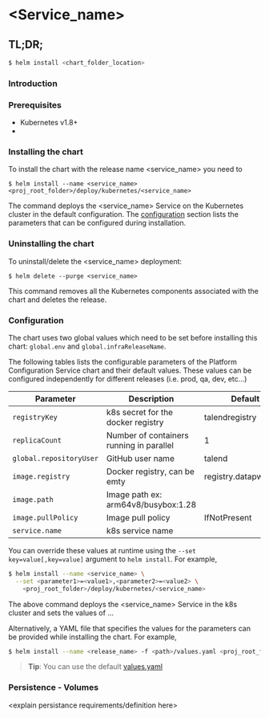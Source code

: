 # <Service_name>

<provide short description of service here>

## TL;DR;

```bash
$ helm install <chart_folder_location>
```

### Introduction
<provide more detailed information about the service here>

### Prerequisites
- Kubernetes v1.8+
- <other dependencies or prerequisites>

### Installing the chart
To install the chart with the release name <service_name> you need to 

```$ helm install --name <service_name> <proj_root_folder>/deploy/kubernetes/<service_name>```

The command deploys the <service_name> Service on the Kubernetes cluster in the default configuration. The [configuration](#configuration) section lists the parameters that can be configured during installation.

### Uninstalling the chart

To uninstall/delete the <service_name> deployment:

```$ helm delete --purge <service_name>```

This command removes all the Kubernetes components associated with the chart and deletes the release.

### Configuration

The chart uses two global values which need to be set before installing this chart: ```global.env``` and ```global.infraReleaseName```.

The following tables lists the configurable parameters of the Platform Configuration Service chart and their default values. 
These values can be configured independently for different releases (i.e. prod, qa, dev, etc...)

Parameter                      | Description	                                    | Default
-------------------------------|--------------------------------------------------|--------------------------------
`registryKey`                  | k8s secret for the docker registry               | talendregistry
`replicaCount`                 | Number of containers running in parallel         | 1
`global.repositoryUser`        | GitHub user name                                 | talend
`image.registry`               | Docker registry, can be emty                     | registry.datapwn.com
`image.path`                   | Image path ex: arm64v8/busybox:1.28              | 
`image.pullPolicy`             | Image pull policy	                              | IfNotPresent
`service.name`                 | k8s service name                                 | 

You can override these values at runtime using the `--set key=value[,key=value]` argument to `helm install`. For example,

```bash
$ helm install --name <service_name> \
  --set <parameter1>=<value1>,<parameter2>=<value2> \
    <proj_root_folder>/deploy/kubernetes/<service_name>
```

The above command deploys the <service_name> Service in the k8s cluster and sets the values of ...

Alternatively, a YAML file that specifies the values for the parameters can be provided while installing the chart. For example,

```bash
$ helm install --name <release_name> -f <path>/values.yaml <proj_root_folder>/deploy/kubernetes/<service_name>
```

> **Tip**: You can use the default [values.yaml](values.yaml)


### Persistence - Volumes

<explain persistance requirements/definition here>


